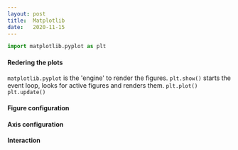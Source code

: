```yaml
---
layout: post
title:  Matplotlib
date:   2020-11-15
---
```


```python
import matplotlib.pyplot as plt
```

#### Redering the plots
```matplotlib.pyplot``` is the 'engine' to render the figures. 
```plt.show()``` starts the event loop, looks for active figures and renders them.
```plt.plot()```
```plt.update()```

#### Figure configuration
#### Axis configuration
#### Interaction
